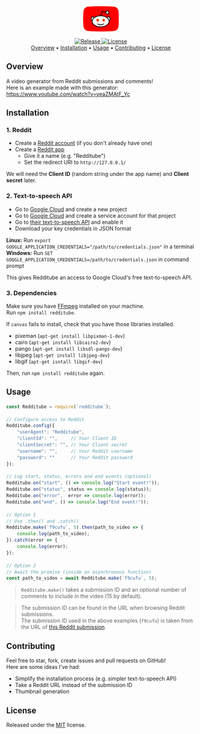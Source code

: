 <p align="center">
    <img src="./resources/images/redditube.png" width="96"/><br/>
</p>
<p align="center">
    <a href="https://github.com/charlypoirier/redditube/releases">
        <img alt="Release" src="https://img.shields.io/badge/Release-v1.0.2-1389BF.svg">
    </a>
    <a href="https://github.com/charlypoirier/redditube/blob/master/LICENSE">
        <img alt="License" src="https://img.shields.io/badge/License-MIT-458831.svg">
    </a><br/>
    <a href="https://github.com/charlypoirier/redditube#overview">Overview</a> •
    <a href="https://github.com/charlypoirier/redditube#installation">Installation</a> •
    <a href="https://github.com/charlypoirier/redditube#usage">Usage</a> •
    <a href="https://github.com/charlypoirier/redditube#contributing">Contributing</a> •
    <a href="https://github.com/charlypoirier/redditube#license">License</a>
</p>

## Overview
A video generator from Reddit submissions and comments!<br/>
Here is an example made with this generator: https://www.youtube.com/watch?v=yeaZMAtF_Yc

## Installation

### 1. Reddit
- Create a [Reddit account](https://www.reddit.com/register/) (if you don't already have one)
- Create a [Reddit app](https://ssl.reddit.com/prefs/apps/)
    - Give it a name (e.g. "Redditube")
    - Set the redirect URI to `http://127.0.0.1/`

We will need the **Client ID** (random string under the app name) and **Client secret** later.

### 2. Text-to-speech API
- Go to [Google Cloud](https://console.cloud.google.com/projectcreate) and create a new project
- Go to [Google Cloud](https://console.cloud.google.com/apis/credentials/serviceaccountkey) and create a service account for that project
- Go to [their text-to-speech API](https://console.cloud.google.com/marketplace/product/google/texttospeech.googleapis.com) and enable it
- Download your key credentials in JSON format

**Linux:** Run `export GOOGLE_APPLICATION_CREDENTIALS="/path/to/credentials.json"` in a terminal<br/>
**Windows:** Run `SET GOOGLE_APPLICATION_CREDENTIALS=/path/to/credentials.json` in command prompt

This gives Redditube an access to Google Cloud's free text-to-speech API.

### 3. Dependencies
Make sure you have [FFmpeg](https://ffmpeg.org/download.html) installed on your machine.<br/>
Run `npm install redditube`.

If `canvas` fails to install, check that you have those libraries installed.
- pixeman (`apt-get install libpixman-1-dev`)
- cairo (`apt-get install libcairo2-dev`)
- pango (`apt-get install libsdl-pango-dev`)
- libjpeg (`apt-get install libjpeg-dev`)
- libgif (`apt-get isntall libgif-dev`)

Then, run `npm install redditube` again.

## Usage

```js
const Redditube = require(`redditube`);

// Configure access to Reddit
Redditube.config({
    "userAgent": "Redditube",
    "clientId": "",     // Your Client ID
    "clientSecret": "", // Your Client secret
    "username": "",     // Your Reddit username
    "password": ""      // Your Reddit password
});

// Log start, status, errors and end events (optional)
Redditube.on("start", () => console.log("Start event!"));
Redditube.on("status", status => console.log(status));
Redditube.on("error",  error => console.log(error));
Redditube.on("end", () => console.log("End event!"));

// Option 1
// Use .then() and .catch()
Redditube.make(`f9cufu`, 5).then(path_to_video => {
    console.log(path_to_video);
}).catch(error => {
    console.log(error);
});

// Option 2
// Await the promise (inside an asynchronous function)
const path_to_video = await Redditube.make(`f9cufu`, 5);
```
> `Redditube.make()` takes a submission ID and an optional number of comments to include in the video (15 by default).

> The submission ID can be found in the URL when browsing Reddit submissions.<br/>
> The submission ID used in the above examples (`f9cufu`) is taken from the URL of [this Reddit submission](https://www.reddit.com/r/AskReddit/comments/f9cufu/what_are_some_ridiculous_history_facts/).

## Contributing
Feel free to star, fork, create issues and pull requests on GitHub!<br/>
Here are some ideas I've had:
- Simplify the installation process (e.g. simpler text-to-speech API)
- Take a Reddit URL instead of the submission ID
- Thumbnail generation

## License
Released under the [MIT](https://github.com/charlypoirier/redditube/blob/master/LICENSE) license.
